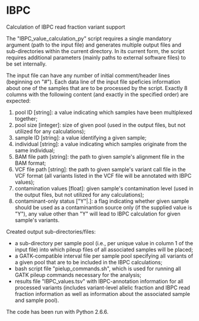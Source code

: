 # IBPC
Calculation of IBPC read fraction variant support

The "IBPC_value_calculation_py" script requires a single mandatory argument (path to the input file) and generates multiple output files and sub-directories within the current directory. In its current form, the script requires additional parameters (mainly paths to external software files) to be set internally.

The input file can have any number of initial comment/header lines (beginning on "#"). Each data line of the input file speficies information about one of the samples that are to be processed by the script. Exactly 8 columns with the following content (and exactly in the specified order) are expected:
1) pool ID [string]: a value indicating which samples have been multiplexed together;
2) pool size [integer]: size of given pool (used in the output files, but not utilized for any calculations);
3) sample ID [string]: a value identifying a given sample;
4) individual [string]: a value indicating which samples originate from the same individual;
5) BAM file path [string]: the path to given sample's alignment file in the BAM format;
6) VCF file path [string]: the path to given sample's variant call file in the VCF format (all variants listed in the VCF file will be annotated with IBPC values);
7) contamination values [float]: given sample's contamination level (used in the output files, but not utilized for any calculations);
8) contaminant-only status ["Y"|.]: a flag indicating whether given sample should be used as a contaminantion source only (if the supplied value is "Y"), any value other than "Y" will lead to IBPC calculation for given sample's variants.
  
Created output sub-directories/files:
- a sub-directory per sample pool (i.e., per unique value in column 1 of the input file) into which pileup files of all associated samples will be placed;
- a GATK-compatible interval file per sample pool specifying all variants of a given pool that are to be included in the IBPC calculations;
- bash script file "pielup_commands.sh", which is used for running all GATK pileup commands necessary for the analysis;
- results file "IBPC_values.tsv" with IBPC-annotation information for all processed variants (includes variant-level allelic fraction and IBPC read fraction information as well as information about the associated sample and sample pool).

The code has been run with Python 2.6.6.
